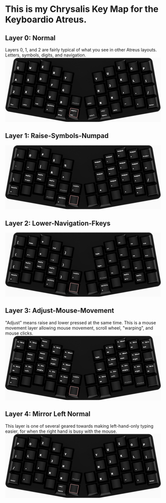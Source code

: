 # This is my Chrysalis Key Map for the Keyboardio Atreus.
## Layer 0: Normal
Layers 0, 1, and 2 are fairly typical of what you see in other Atreus layouts. Letters, symbols, digits, and navigation. 
![Layer 0](images/layer-0.png) 
## Layer 1: Raise-Symbols-Numpad
![Layer 1](images/layer-1.png)
## Layer 2: Lower-Navigation-Fkeys
![Layer 2](images/layer-2.png)
## Layer 3: Adjust-Mouse-Movement
"Adjust" means raise and lower pressed at the same time. This is a mouse movement layer allowing mouse movement, scroll wheel, "warping", and mouse clicks. 
![Layer 3](images/layer-3.png)
## Layer 4: Mirror Left Normal
This layer is one of several geared towards making left-hand-only typing easier, for when the right hand is busy with the mouse.
![Layer 4](images/layer-4.png)
